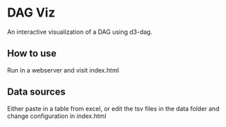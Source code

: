 # DAG Viz

An interactive visualization of a DAG using d3-dag.

## How to use
Run in a webserver and visit index.html

## Data sources
Either paste in a table from excel, or edit the tsv files in the data folder and change configuration in index.html
